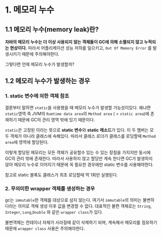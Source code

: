 # 1. 메모리 누수

## 1.1 메모리 누수(memory leak)란?

**자바의 메모리 누수는 더 이상 사용되지 않는 객체들이 GC에 의해 소멸되지 않고 누적되는 현상이다.** 따라서 어플리케이션 성능 저하를 일으키고, `Out Of Memory Error` 를 발생시키기 때문에 주의해야한다. 

그렇다면 언제 메모리 누수가 발생할까?

## 1.2 메모리 누수가 발생하는 경우

### 1. static 변수에 의한 객체 참조

결론부터 말하면 `static`을 사용했을 때 메모리 누수가 발생할 가능성이있다. 왜냐면 `static`영역 즉 JVM의 `Rumtime data area`의 `Method area` ( = `static area`)에 존재하기 때문에 GC의 관리 영역 밖에 있기 때문이다. 

`static`은 고정된 이라는 뜻으로 **static 변수**와 **static 메소드**가 있다. 이 두 멤버는 모두 객체가 아니라 클래스에 속해있다. 따라서 클래스 로더가 클래스를 로딩할때 `Method area`에 영역에 할당된다.

이렇게 할당된 메모리는 모든 객체가 공유할수 있는 수 있는 장점을 가지지만 동시에 GC의 관리 밖에 존재한다.  따라서 사용하지 않고 할당만 계속 한다면 GC가 발생하지 않아 메모리 누수로 이어지기 때문에 꼭 필요한 경우에만 static 변수를 사용해야한다. 

참고로 static 블록도 클래스가 최초 로딩할때 딱 1회만 실행된다.  

### 2. 무의미한 wrapper 객체를 생성하는 경우

gc는 `immutable`한 객체를 대상으로 삼지 않는다. 여기서 `immutable`의 의미는 불변하다라는 의미로 객체 생성 이후 값을 변경할 수 없다.  대표적인 불편 객체로는 `String`, `Integer`, `Long`,`Double` 와 같은 `wrapper class`가 있다. 

불변객체는 컨테이너 자체가 사라질때 같이 삭제하기 되며, 계속해서 메모리를 점유하기 때문에  `wrapper class` 사용은 주의해야한다.